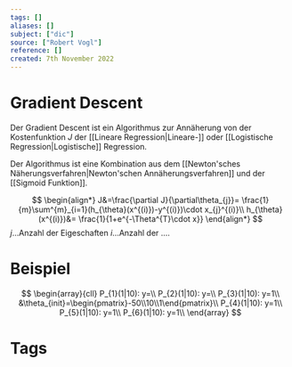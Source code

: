 ```yaml
---
tags: []
aliases: []
subject: ["dic"]
source: ["Robert Vogl"]
reference: []
created: 7th November 2022
---
```


# Gradient Descent
Der Gradient Descent ist ein Algorithmus zur Annäherung von der Kostenfunktion $J$ der [[Lineare Regression|Lineare-]] oder [[Logistische Regression|Logistische]] Regression.

Der Algorithmus ist eine Kombination aus dem [[Newton'sches Näherungsverfahren|Newton'schen Annäherungsverfahren]] und der [[Sigmoid Funktion]].

$$
\begin{align*}
J&=\frac{\partial J}{\partial\theta_{j}}= \frac{1}{m}\sum^{m}_{i=1}(h_{\theta}(x^{(i)})-y^{(i)})\cdot x_{j}^{(i)}\\
h_{\theta}(x^{(i)})&= \frac{1}{1+e^{-\Theta^{T}\cdot x}}
\end{align*}
$$
$j\dots$Anzahl der Eigeschaften
$i\dots$Anzahl der ....

# Beispiel
$$
\begin{array}{cll}
P_{1}(1|10): y=\\
P_{2}(1|10): y=\\
P_{3}(1|10): y=1\\
&\theta_{init}=\begin{pmatrix}-50\\10\\1\end{pmatrix}\\
P_{4}(1|10): y=1\\
P_{5}(1|10): y=1\\
P_{6}(1|10): y=1\\
\end{array}
$$

# Tags



